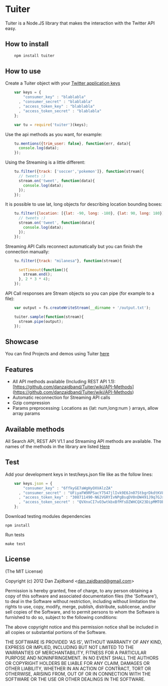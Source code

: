 # Tuiter

Tuiter is a Node.JS library that makes the interaction with the Twitter API easy.

## How to install

```bash
    npm install tuiter
```

## How to use

Create a Tuiter object with your [Twitter application keys](https://dev.twitter.com/apps/new)

```js
    var keys = {
        "consumer_key" : "blablabla"
      , "consumer_secret" : "blablabla" 
      , "access_token_key" : "blablabla"
      , "access_token_secret" : "blablabla"
    };

    var tu = require('tuiter')(keys);
```

Use the api methods as you want, for example:
 
```js
    tu.mentions({trim_user: false}, function(err, data){
      console.log(data);	
    });
```

Using the Streaming is a little different:

```js
    tu.filter({track: ['soccer','pokemon']}, function(stream){
      // tweets :)
      stream.on('tweet', function(data){
        console.log(data);
      });
    });
```

It is possible to use lat, long objects for describing location bounding boxes:

```js
    tu.filter({location: [{lat: -90, long: -180}, {lat: 90, long: 180}]}, function(stream){
      // tweets :)
      stream.on('tweet', function(data){
        console.log(data);
      });
    });
```

Streaming API Calls reconnect automatically but you can finish the connection manually: 
```js
    tu.filter({track: "milanesa"}, function(stream){

      setTimeout(function(){      
        stream.end();
      }, 2 * 3 * 4);
    });
```

API Call responses are Stream objects so you can pipe (for example to a file):

```js
    var output = fs.createWriteStream(__dirname + '/output.txt');

    tuiter.sample(function(stream){
      stream.pipe(output);
    });
```


## Showcase

You can find Projects and demos using Tuiter [here](http://zajdband.com.ar/tuiter-showcase.html)

## Features

+ All API methods available (Including REST API 1.1): [https://github.com/danzajdband/Tuiter/wiki/API-Methods] (https://github.com/danzajdband/Tuiter/wiki/API-Methods)
+ Automatic reconnection for Streaming API calls
+ Gzip compression
+ Params preprocessing: Locations as {lat: num,long:num } arrays, allow array params

## Available methods

All Search API, REST API V1.1 and Streaming API methods are available. The names of the methods in the library are listed [Here](https://github.com/danzajdband/Tuiter/wiki/API-Methods)

## Test

Add your development keys in test/keys.json file like as the follow lines:

```js
    var keys.json = {
        "consumer_key" : "6ffkyGE7aWgHyOXVAlzZA"
      , "consumer_secret" : "UFiyaFW9RPSacY7547jlIvk9E6Jn07StbgrDkdtKV8" 
      , "access_token_key" : "308711490-N62VGRYIvNPgBsqDV0nDW491J9q7GJsXqTHm4JpM"
      , "access_token_secret" : "QVXnxCI7vO3wtkbxBfMfsDZWHCQX23DipMMTObmak"
    };
```

Download testing modules dependencies

    npm install

Run tests

    make test

## License 

(The MIT License)

Copyright (c) 2012 Dan Zajdband &lt;dan.zajdband@gmail.com&gt;

Permission is hereby granted, free of charge, to any person obtaining
a copy of this software and associated documentation files (the
'Software'), to deal in the Software without restriction, including
without limitation the rights to use, copy, modify, merge, publish,
distribute, sublicense, and/or sell copies of the Software, and to
permit persons to whom the Software is furnished to do so, subject to
the following conditions:

The above copyright notice and this permission notice shall be
included in all copies or substantial portions of the Software.

THE SOFTWARE IS PROVIDED 'AS IS', WITHOUT WARRANTY OF ANY KIND,
EXPRESS OR IMPLIED, INCLUDING BUT NOT LIMITED TO THE WARRANTIES OF
MERCHANTABILITY, FITNESS FOR A PARTICULAR PURPOSE AND NONINFRINGEMENT.
IN NO EVENT SHALL THE AUTHORS OR COPYRIGHT HOLDERS BE LIABLE FOR ANY
CLAIM, DAMAGES OR OTHER LIABILITY, WHETHER IN AN ACTION OF CONTRACT,
TORT OR OTHERWISE, ARISING FROM, OUT OF OR IN CONNECTION WITH THE
SOFTWARE OR THE USE OR OTHER DEALINGS IN THE SOFTWARE.
